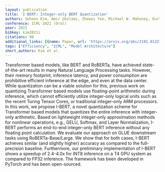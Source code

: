 ```yaml
---
layout: publication
title: 'I-BERT: Integer-only BERT Quantization'
authors: Sehoon Kim, Amir Gholami, Zhewei Yao, Michael W. Mahoney, Kurt Keutzer
conference: ICML 2021 (Oral)
year: 2021
bibkey: kim2021i
citations: 90
additional_links: [{name: Paper, url: 'https://arxiv.org/abs/2101.01321'}]
tags: ["Efficiency", "ICML", "Model Architecture"]
short_authors: Kim et al.
---
```

Transformer based models, like BERT and RoBERTa, have achieved
state-of-the-art results in many Natural Language Processing tasks. However,
their memory footprint, inference latency, and power consumption are
prohibitive efficient inference at the edge, and even at the data center. While
quantization can be a viable solution for this, previous work on quantizing
Transformer based models use floating-point arithmetic during inference, which
cannot efficiently utilize integer-only logical units such as the recent Turing
Tensor Cores, or traditional integer-only ARM processors. In this work, we
propose I-BERT, a novel quantization scheme for Transformer based models that
quantizes the entire inference with integer-only arithmetic. Based on
lightweight integer-only approximation methods for nonlinear operations, e.g.,
GELU, Softmax, and Layer Normalization, I-BERT performs an end-to-end
integer-only BERT inference without any floating point calculation. We evaluate
our approach on GLUE downstream tasks using RoBERTa-Base/Large. We show that
for both cases, I-BERT achieves similar (and slightly higher) accuracy as
compared to the full-precision baseline. Furthermore, our preliminary
implementation of I-BERT shows a speedup of 2.4-4.0x for INT8 inference on a T4
GPU system as compared to FP32 inference. The framework has been developed in
PyTorch and has been open-sourced.